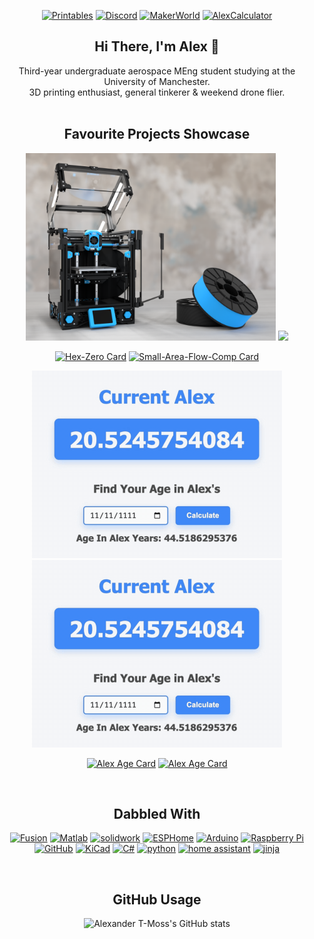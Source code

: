 <div align="center">

[![Printables](https://img.shields.io/badge/Printables-orange?style=for-the-badge&logo=printables&logoColor=white)](https://www.printables.com/@AlexanderT_Moss)
[![Discord](https://img.shields.io/badge/Discord-7289da?style=for-the-badge&logo=discord&logoColor=white)](https://discord.com/users/alexandertmoss)
[![MakerWorld](https://img.shields.io/static/v1?label=&message=MakerWorld&color=%2300AE42&style=for-the-badge&logo=bambulab&logoColor=white)](https://makerworld.com/en/@AlexanderT_Moss)
[![AlexCalculator](https://img.shields.io/badge/ALEX_CALCULATOR-60a5fa?style=for-the-badge&logo=securityscorecard)](https://alexander-t-moss.github.io/)


## Hi There, I'm Alex 👋

Third-year undergraduate aerospace MEng student studying at the University of Manchester.  
3D printing enthusiast, general tinkerer & weekend drone flier.<br><br>

## Favourite Projects Showcase

<div align="center">
  <img src="./Resources/Hex-Zero_Cover_Render.png" width="400" />
  <img src="./Resources/demo_animation.gif" width="400" />
</div>

[![Hex-Zero Card](https://github-readme-stats.vercel.app/api/pin/?username=Alexander-T-Moss&repo=Hex-Zero&theme=transparent)](https://github.com/Alexander-T-Moss/Hex-Zero)
[![Small-Area-Flow-Comp Card](https://github-readme-stats.vercel.app/api/pin/?username=Alexander-T-Moss&repo=Small-Area-Flow-Comp&theme=transparent)](https://github.com/Alexander-T-Moss/Small-Area-Flow-Comp)

<div align="center">
  <img src="./Resources/alex_age.gif" width="400" />
  <img src="./Resources/alex_age.gif" width="400" />
</div>

[![Alex Age Card](https://github-readme-stats.vercel.app/api/pin/?username=Alexander-T-Moss&repo=Alexander-T-Moss.github.io&theme=transparent)](https://github.com/Alexander-T-Moss/Alexander-T-Moss.github.io)
[![Alex Age Card](https://github-readme-stats.vercel.app/api/pin/?username=Alexander-T-Moss&repo=Alexander-T-Moss.github.io&theme=transparent)](https://github.com/Alexander-T-Moss/Alexander-T-Moss.github.io)

<br>

## Dabbled With

[![Fusion](https://img.shields.io/badge/Fusion-fe6b00?style=for-the-badge&logo=Autodesk&logoColor=white)](https://www.autodesk.com/products/fusion-360/overview)
[![Matlab](https://img.shields.io/badge/Matlab-0b5f9d?style=for-the-badge&logo=matrix&logoColor=white)](https://www.mathworks.com/products/matlab.html)
[![solidwork](https://img.shields.io/badge/solidwork-005386?style=for-the-badge&logo=dassaultsystemes&logoColor=white)](https://www.solidworks.com/)
[![ESPHome](https://img.shields.io/badge/ESPHome-1abcf2?style=for-the-badge&logo=esphome&logoColor=white)](https://esphome.io/)
[![Arduino](https://img.shields.io/badge/Arduino-00878F?style=for-the-badge&logo=Arduino&logoColor=white)](https://www.arduino.cc/)
[![Raspberry Pi](https://img.shields.io/badge/Raspberry_Pi-A22846?style=for-the-badge&logo=raspberrypi&logoColor=white)](https://www.raspberrypi.com/)
[![GitHub](https://img.shields.io/badge/GitHub-494e52?style=for-the-badge&logo=github&logoColor=white)](https://github.com/)
[![KiCad](https://img.shields.io/badge/KiCad-314CB0?style=for-the-badge&logo=kicad&logoColor=white)](https://www.kicad.org/)
[![C#](https://img.shields.io/badge/C%23-99CC00?style=for-the-badge&logo=sharp&logoColor=white)](https://learn.microsoft.com/en-us/dotnet/csharp/)
[![python](https://img.shields.io/badge/python-3776AB?style=for-the-badge&logo=python&logoColor=white)](https://www.python.org/)
[![home assistant](https://img.shields.io/badge/home_assistant-18BCF2?style=for-the-badge&logo=homeassistant&logoColor=white)](https://www.home-assistant.io/)
[![jinja](https://img.shields.io/badge/jinja-7E0C1B?style=for-the-badge&logo=jinja&logoColor=white)](https://jinja.palletsprojects.com/en/stable/)

<br>

## GitHub Usage
![Alexander T-Moss's GitHub stats](https://github-readme-stats.vercel.app/api?username=Alexander-T-Moss&show_icons=true&hide_border=true&bg_color=45,00AAFF,E83397&title_color=d1d7e0&text_color=d1d7e0&icon_color=E83397&rank_icon=github&card_width=800&hide=contribs)
</div>
